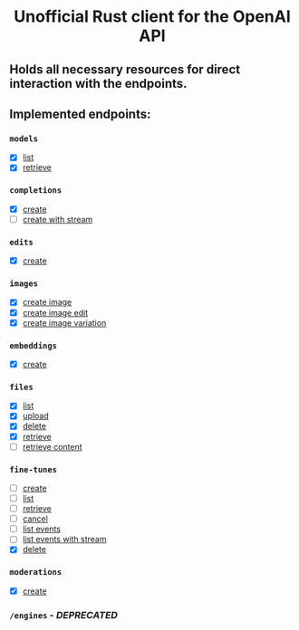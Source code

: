 # <p align="center">Unofficial Rust client for the OpenAI API</p>

## Holds all necessary resources for direct interaction with the endpoints.

## Implemented endpoints:

### `models`
- [x] [list](https://beta.openai.com/docs/api-reference/models/list)
- [x] [retrieve](https://beta.openai.com/docs/api-reference/models/retrieve)

### `completions`
- [x] [create](https://beta.openai.com/docs/api-reference/completions/create)
- [ ] [create with stream](https://beta.openai.com/docs/api-reference/completions/create#completions/create-stream)

### `edits`
- [x] [create](https://beta.openai.com/docs/api-reference/edits/create)

### `images`
- [x] [create image](https://beta.openai.com/docs/api-reference/images/create)
- [x] [create image edit](https://beta.openai.com/docs/api-reference/images/create-edit)
- [x] [create image variation](https://beta.openai.com/docs/api-reference/images/create-variation)

### `embeddings`
- [x] [create](https://beta.openai.com/docs/api-reference/embeddings/create)

### `files`
- [x] [list](https://beta.openai.com/docs/api-reference/files/list)
- [x] [upload](https://beta.openai.com/docs/api-reference/files/upload)
- [x] [delete](https://beta.openai.com/docs/api-reference/files/delete)
- [x] [retrieve](https://beta.openai.com/docs/api-reference/files/retrieve)
- [ ] [retrieve content](https://beta.openai.com/docs/api-reference/files/retrieve-content)

### `fine-tunes`
- [ ] [create](https://beta.openai.com/docs/api-reference/fine-tunes/create)
- [ ] [list](https://beta.openai.com/docs/api-reference/fine-tunes/list)
- [ ] [retrieve](https://beta.openai.com/docs/api-reference/fine-tunes/retrieve)
- [ ] [cancel](https://beta.openai.com/docs/api-reference/fine-tunes/cancel)
- [ ] [list events](https://beta.openai.com/docs/api-reference/fine-tunes/events)
- [ ] [list events with stream](https://beta.openai.com/docs/api-reference/fine-tunes/events#fine-tunes/events-stream)
- [x] [delete](https://beta.openai.com/docs/api-reference/fine-tunes/delete-model)

### `moderations`
- [x] [create](https://beta.openai.com/docs/api-reference/moderations/create)

### `/engines` - *DEPRECATED*
